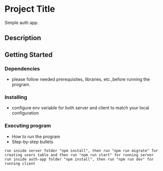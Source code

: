 # Project Title

Simple auth app.

## Description


## Getting Started

### Dependencies

* please follow needed prerequisites, libraries, etc.,before running the program.

### Installing

* configure env variable for both server and client to match your local configuration

### Executing program

* How to run the program
* Step-by-step bullets

```
run inside server folder "npm install", then run "npm run migrate" for creating users table and then run "npm run start" for running server
run inside auth-app folder "npm install", then run "npm run dev" for running client
```